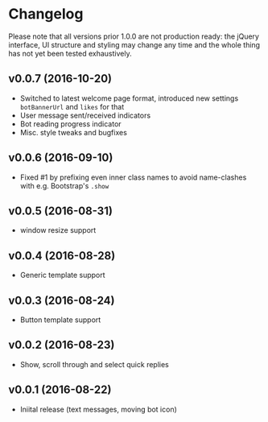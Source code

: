 # Changelog

Please note that all versions prior 1.0.0 are not production ready: the jQuery interface, UI structure and styling may change any time and the whole thing has not yet been tested exhaustively.

## v0.0.7 (2016-10-20)

- Switched to latest welcome page format, introduced new settings `botBannerUrl` and `likes` for that
- User message sent/received indicators
- Bot reading progress indicator
- Misc. style tweaks and bugfixes

## v0.0.6 (2016-09-10)

- Fixed #1 by prefixing even inner class names to avoid name-clashes with e.g. Bootstrap's `.show`

## v0.0.5 (2016-08-31)

- window resize support

## v0.0.4 (2016-08-28)

- Generic template support

## v0.0.3 (2016-08-24)

- Button template support

## v0.0.2 (2016-08-23)

- Show, scroll through and select quick replies

## v0.0.1 (2016-08-22)

- Iniital release (text messages, moving bot icon)
